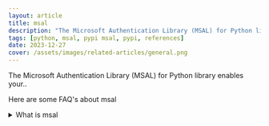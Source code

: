 ```yaml
---
layout: article
title: msal
description: "The Microsoft Authentication Library (MSAL) for Python library enables your.."
tags: [python, msal, pypi msal, pypi, references]
date: 2023-12-27
cover: /assets/images/related-articles/general.png
---
```


The Microsoft Authentication Library (MSAL) for Python library enables your..

Here are some FAQ's about msal
<details>
<summary>What is msal</summary>
The Microsoft Authentication Library (MSAL) for Python library enables your..
</details>
